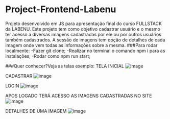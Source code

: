 # Project-Frontend-Labenu

Projeto desenvolvido em JS para apresentação final do curso FULLSTACK da LABENU.
Este projeto tem como objetivo cadastrar usuário e o mesmo ter acesso a diversas imagens cadastradas por ele ou por outros usuários também cadastrados. 
A sessão de imagens tem opção de detalhes de cada imagem onde vem todas as informações sobre a mesma.
###Para rodar localmente:
-Fazer git clone;
-Realizar no terminal o comando npm i para as instalações;
-Rodar como npm run start;

###Quer conhecer?Veja as telas exemplo: 
TELA INICIAL
![image](https://user-images.githubusercontent.com/71138531/111779011-535be200-8894-11eb-89b6-b1820dc112f1.png)

CADASTRAR
![image](https://user-images.githubusercontent.com/71138531/111779052-653d8500-8894-11eb-85ab-a4dfbd96cf52.png)

LOGIN
![image](https://user-images.githubusercontent.com/71138531/111779076-6ff81a00-8894-11eb-9268-a20116f21891.png)

APOS LOGADO TERÁ ACESSO AS IMAGENS CADASTRADAS NO SITE
![image](https://user-images.githubusercontent.com/71138531/111779195-961dba00-8894-11eb-8b79-654f7192ee22.png)

DETALHES DE UMA IMAGEM
![image](https://user-images.githubusercontent.com/71138531/111779246-ac2b7a80-8894-11eb-8692-44d9096fde06.png)
